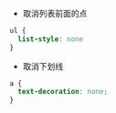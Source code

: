 - 取消列表前面的点
```css
ul {
  list-style: none
}
```

- 取消<a>下划线
```css
a {
  text-decoration: none;
}
```